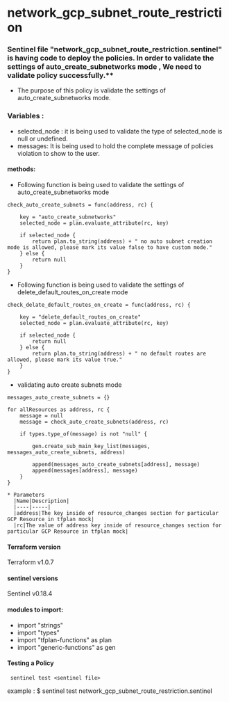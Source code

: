 # network_gcp_subnet_route_restriction
### Sentinel file "network_gcp_subnet_route_restriction.sentinel" is having code to deploy the policies. In order to validate the settings of auto_create_subnetworks mode , We need to validate policy successfully.**
* The purpose of this policy is validate the settings of auto_create_subnetworks mode.
### Variables :
* selected_node : it is being used to validate the type of selected_node is null or undefined.
* messages: It is being used to hold the complete message of policies violation to show to the user.

#### methods:

* Following function is being used to validate the settings of auto_create_subnetworks mode
```
check_auto_create_subnets = func(address, rc) {

	key = "auto_create_subnetworks"
	selected_node = plan.evaluate_attribute(rc, key)

	if selected_node {
		return plan.to_string(address) + " no auto subnet creation mode is allowed, please mark its value false to have custom mode."
	} else {
		return null
	}
}
```

* Following function is being used to validate the settings of delete_default_routes_on_create mode
```
check_delate_default_routes_on_create = func(address, rc) {

	key = "delete_default_routes_on_create"
	selected_node = plan.evaluate_attribute(rc, key)

	if selected_node {
		return null
	} else {
		return plan.to_string(address) + " no default routes are allowed, please mark its value true."
	}
}
```

* validating auto create subnets mode
```
messages_auto_create_subnets = {}

for allResources as address, rc {
	message = null
	message = check_auto_create_subnets(address, rc)

	if types.type_of(message) is not "null" {

		gen.create_sub_main_key_list(messages, messages_auto_create_subnets, address)

		append(messages_auto_create_subnets[address], message)
		append(messages[address], message)
	}
}
```

    * Parameters
      |Name|Description|
      |----|-----|
      |address|The key inside of resource_changes section for particular GCP Resource in tfplan mock|
      |rc|The value of address key inside of resource_changes section for particular GCP Resource in tfplan mock|


#### Terraform version 
Terraform v1.0.7

#### sentinel versions 
Sentinel v0.18.4

#### modules to import:
* import "strings"
* import "types"
* import "tfplan-functions" as plan
* import "generic-functions" as gen

#### Testing a Policy
     sentinel test <sentinel file>
example : 
 $ sentinel test network_gcp_subnet_route_restriction.sentinel 
